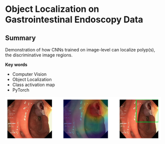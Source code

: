 # Object Localization on Gastrointestinal Endoscopy Data

## Summary

Demonstration of how CNNs trained on image-level can localize polyp(s), the discriminative image regions.

**Key words**

- Computer Vision
- Object Localization
- Class activation map
- PyTorch

![example](https://github.com/mikiotada/ObjectLocalization/blob/master/images/demo.png)
